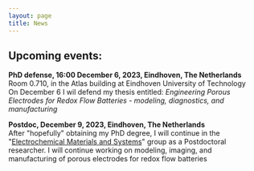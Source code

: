 ```yaml
---
layout: page
title: News
---
```


## Upcoming events:
**PhD defense, 16:00 December 6, 2023, Eindhoven, The Netherlands**\
Room 0.710, in the Atlas building at Eindhoven University of Technology\
On December 6 I wil defend my thesis entitled: *Engineering Porous Electrodes for Redox Flow Batteries - modeling, diagnostics, and manufacturing*

**Postdoc, December 9, 2023, Eindhoven, The Netherlands**\
After "hopefully" obtaining my PhD degree, I will continue in the "[Electrochemical Materials and Systems](https://www.fornercuencaresearch.com/)" group as a Postdoctoral researcher. I will continue working on modeling, imaging, and manufacturing of porous electrodes for redox flow batteries


